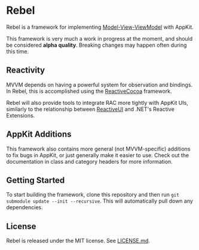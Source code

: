 # Rebel

Rebel is a framework for implementing [Model-View-ViewModel](http://en.wikipedia.org/wiki/Model_View_ViewModel) with AppKit.

This framework is very much a work in progress at the moment, and should be considered **alpha quality**. Breaking changes may happen often during this time.

## Reactivity

MVVM depends on having a powerful system for observation and bindings. In Rebel, this is accomplished using the [ReactiveCocoa](https://github.com/ReactiveCocoa) framework.

Rebel will also provide tools to integrate RAC more tightly with AppKit UIs, similarly to the relationship between [ReactiveUI](https://github.com/reactiveui/ReactiveUI) and .NET's Reactive Extensions.

## AppKit Additions

This framework also contains more general (not MVVM-specific) additions to fix bugs in AppKit, or just generally make it easier to use. Check out the documentation in class and category headers for more information.

## Getting Started

To start building the framework, clone this repository and then run `git submodule update --init --recursive`. This will automatically pull down any dependencies.

## License

Rebel is released under the MIT license. See [LICENSE.md](https://github.com/github/Rebel/blob/master/LICENSE.md).
